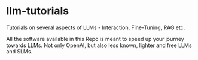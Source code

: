 # llm-tutorials
Tutorials on several aspects of LLMs - Interaction, Fine-Tuning, RAG etc.

All the software available in this Repo is meant to speed up your journey towards LLMs. Not only OpenAI, but also less known, lighter and free LLMs and SLMs.
